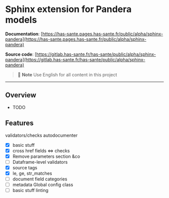 # Sphinx extension for Pandera models

**Documentation**: [https://has-sante.pages.has-sante.fr/public/alpha/sphinx-pandera](https://has-sante.pages.has-sante.fr/public/alpha/sphinx-pandera)

**Source code**: [https://gitlab.has-sante.fr/has-sante/public/alpha/sphinx-pandera](https://gitlab.has-sante.fr/has-sante/public/alpha/sphinx-pandera)

> 📝 **Note**
> Use English for all content in this project

---

## Overview

- TODO

## Features

validators/checks autodocumenter
   - [x] basic stuff
   - [x] cross href fields <=> checks
   - [x] Remove parameters section &co
   - [ ] Dataframe-level validators
   - [x] source tags
   - [x] le, ge, str_matches
   - [ ] document field categories
   - [ ] metadata
Global config class
   - [ ] basic stuff
linting
